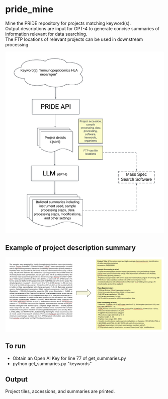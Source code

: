 # pride_mine

Mine the PRIDE repository for projects matching keyword(s). \
Output descriptions are input for GPT-4 to generate concise summaries of information relevant for data searching. \
The FTP locations of relevant projects can be used in downstream processing.

![Model](pipeline.png)

## Example of project description summary
![Model](example.png)

## To run
- Obtain an Open AI Key for line 77 of get_summaries.py
- python get_summaries.py "keywords"

## Output
Project tiles, accessions, and summaries are printed.

